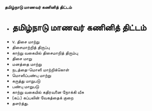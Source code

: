 **தமிழ்நாடு மாணவர் கணினித் திட்டம்**
- # தமிழ்நாடு மாணவர் கணினித் திட்டம்
- v. திசை மாற்று
- திசைமாற்றித் திருப்பு
- காற்று வகையில் திசைமாறித் திரும்பு
- திசை மாறு
- மனத்தை மாற்று
- நடத்தை-மொஸீ மாற்றிக்கொள்
- மொஸீப்பண்பு மாற்று
- கருத்து மாறுபடு
- பண்பு மாறுபடு
- காற்று வகையில் கதிரவனை நோக்கி வீசு
- (கப்.) கப்பலின் வேகத்தைக் குறை
- தளர்த்து.

